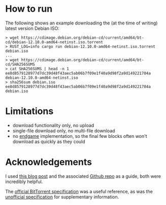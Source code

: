 # How to run

The following shows an example downloading the (at the time of writing) latest version Debian
ISO:
```
> wget https://cdimage.debian.org/debian-cd/current/amd64/bt-cd/debian-12.10.0-amd64-netinst.iso.torrent
> RUST_LOG=info cargo run debian-12.10.0-amd64-netinst.iso.torrent debian.iso
...
> wget https://cdimage.debian.org/debian-cd/current/amd64/bt-cd/SHA256SUMS
> cat SHA256SUMS | head -n 1
ee8d8579128977d7dc39d48f43aec5ab06b7f09e1f40a9d98f2a9d149221704a  debian-12.10.0-amd64-netinst.iso
> sha256sum debian.iso
ee8d8579128977d7dc39d48f43aec5ab06b7f09e1f40a9d98f2a9d149221704a  debian.iso
```

# Limitations

- download functionality only, no upload
- single-file download only, no multi-file download
- no [endgame](https://wiki.theory.org/BitTorrentSpecification#End_Game) implementation, so the
  final few blocks often won't download as quickly as they could

# Acknowledgements

I used [this blog post](https://blog.jse.li/posts/torrent/) and the associated [Github
repo](https://github.com/veggiedefender/torrent-client/) as a guide, both were incredibly
helpful.

The [official BitTorrent specification](https://www.bittorrent.org/beps/bep_0003.html) was a
useful reference, as was the [unofficial
specification](https://wiki.theory.org/BitTorrentSpecification) for supplementary information.
